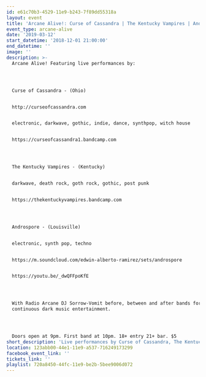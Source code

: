 ```yaml
---
id: e61c70b3-4529-11e9-b243-7f89dd55318a
layout: event
title: 'Arcane Alive!: Curse of Cassandra | The Kentucky Vampires | Androspore'
event_type: arcane-alive
date: '2019-03-12'
start_datetime: '2018-12-01 21:00:00'
end_datetime: ''
image: ''
description: >-
  Arcane Alive! Featuring live performances by:




  Curse of Cassandra - (Ohio)


  http://curseofcassandra.com


  electronic, darkwave, gothic, indie, dance, synthpop, witch house


  https://curseofcassandra1.bandcamp.com




  The Kentucky Vampires - (Kentucky)


  darkwave, death rock, goth rock, gothic, post punk


  https://thekentuckyvampires.bandcamp.com




  Androspore - (Louisville)


  electronic, synth pop, techno


  https://m.soundcloud.com/edwin-alberto-ramirez/sets/androspore


  https://youtu.be/_dwQFFpoKfE




  With Radio Arcane DJ Sorrow-Vomit before, between and after bands for
  continuous dark music entertainment.




  Doors open at 9pm. First band at 10pm. 18+ entry 21+ bar. $5
short_description: 'Live performances by Curse of Cassandra, The Kentucky Vampires, and AndrOspore'
location: 123abb00-44e1-11e9-a537-716249173299
facebook_event_link: ''
tickets_link: ''
playlist: 720a8450-44fc-11e9-be2b-5bee9006d072
---
```


